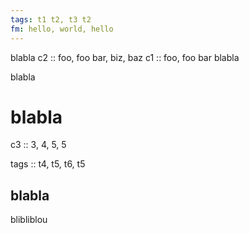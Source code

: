 ```yaml
---
tags: t1 t2, t3 t2
fm: hello, world, hello
---
```


blabla
c2 :: foo, foo bar, biz, baz
c1 :: foo, foo bar
blabla



blabla

# blabla

c3 :: 3, 4, 5, 5

tags :: t4, t5, t6, t5

## blabla


blibliblou